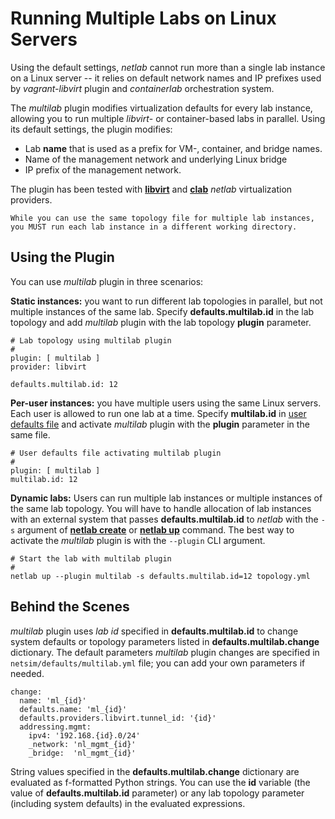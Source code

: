 # Running Multiple Labs on Linux Servers

Using the default settings, _netlab_ cannot run more than a single lab instance on a Linux server -- it relies on default network names and IP prefixes used by *vagrant-libvirt* plugin and *containerlab* orchestration system.

The *multilab* plugin modifies virtualization defaults for every lab instance, allowing you to run multiple *libvirt*- or container-based labs in parallel. Using its default settings, the plugin modifies:

* Lab **name** that is used as a prefix for VM-, container, and bridge names.
* Name of the management network and underlying Linux bridge
* IP prefix of the management network.

The plugin has been tested with **[libvirt](../labs/libvirt.md)** and **[clab](../labs/clab.md)** _netlab_ virtualization providers.

```{warning}
While you can use the same topology file for multiple lab instances, you MUST run each lab instance in a different working directory.
```

## Using the Plugin

You can use *multilab* plugin in three scenarios:

**Static instances:** you want to run different lab topologies in parallel, but not multiple instances of the same lab. Specify **defaults.multilab.id** in the lab topology and add *multilab* plugin with the lab topology **plugin** parameter.

```
# Lab topology using multilab plugin
#
plugin: [ multilab ]
provider: libvirt

defaults.multilab.id: 12
```

**Per-user instances:** you have multiple users using the same Linux servers. Each user is allowed to run one lab at a time. Specify **multilab.id** in [user defaults file](../defaults.md) and activate *multilab* plugin with the **plugin** parameter in the same file.

```
# User defaults file activating multilab plugin
#
plugin: [ multilab ]
multilab.id: 12
```

**Dynamic labs:** Users can run multiple lab instances or multiple instances of the same lab topology. You will have to handle allocation of lab instances with an external system that passes **defaults.multilab.id** to _netlab_ with the `-s` argument of **[netlab create](../netlab/create.md)** or **[netlab up](../netlab/up.md)** command. The best way to activate the *multilab* plugin is with the `--plugin` CLI argument.

```
# Start the lab with multilab plugin
#
netlab up --plugin multilab -s defaults.multilab.id=12 topology.yml
```


## Behind the Scenes

*multilab* plugin uses *lab id* specified in **defaults.multilab.id** to change system defaults or topology parameters listed in **defaults.multilab.change** dictionary. The default parameters *multilab* plugin changes are specified in `netsim/defaults/multilab.yml` file; you can add your own parameters if needed.

```
change:
  name: 'ml_{id}'
  defaults.name: 'ml_{id}'
  defaults.providers.libvirt.tunnel_id: '{id}'
  addressing.mgmt:
    ipv4: '192.168.{id}.0/24'
    _network: 'nl_mgmt_{id}'
    _bridge:  'nl_mgmt_{id}'
```

String values specified in the **defaults.multilab.change** dictionary are evaluated as f-formatted Python strings. You can use the **id** variable (the value of **defaults.multilab.id** parameter) or any lab topology parameter (including system defaults) in the evaluated expressions.